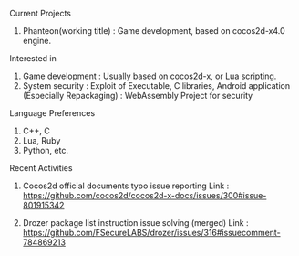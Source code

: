 Current Projects
1. Phanteon(working title)
 : Game development, based on cocos2d-x4.0 engine.

Interested in
1. Game development
 : Usually based on cocos2d-x, or Lua scripting.
2. System security
 : Exploit of Executable, C libraries, Android application (Especially Repackaging)
 : WebAssembly Project for security

Language Preferences
1. C++, C
2. Lua, Ruby
3. Python, etc.

Recent Activities
1. Cocos2d official documents typo issue reporting
 Link : https://github.com/cocos2d/cocos2d-x-docs/issues/300#issue-801915342
 
2. Drozer package list instruction issue solving (merged)
 Link : https://github.com/FSecureLABS/drozer/issues/316#issuecomment-784869213
